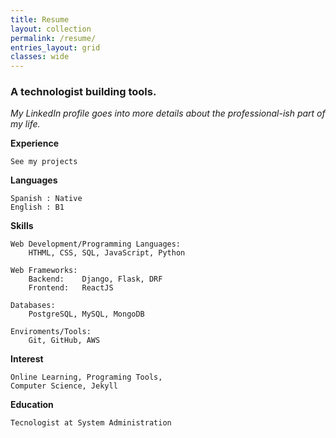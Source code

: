 ```yaml
---
title: Resume
layout: collection
permalink: /resume/
entries_layout: grid
classes: wide
---
```


### A technologist building tools.

*My LinkedIn profile goes into more details about the professional-ish part of my life.*

**Experience**

    See my projects

**Languages**

    Spanish : Native
    English : B1

**Skills**

    Web Development/Programming Languages:
        HTHML, CSS, SQL, JavaScript, Python

    Web Frameworks:
        Backend:    Django, Flask, DRF  
        Frontend:   ReactJS

    Databases:
        PostgreSQL, MySQL, MongoDB

    Enviroments/Tools:
        Git, GitHub, AWS

**Interest**

    Online Learning, Programing Tools, 
    Computer Science, Jekyll

**Education**

    Tecnologist at System Administration
